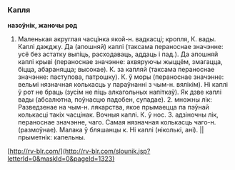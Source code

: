 ### Капля
**назоўнік, жаночы род**

1. Маленькая акруглая часцінка якой-н. вадкасці; кропля, К. вады. Каплі дажджу. Да (апошняй) каплі (таксама пераноснае значэнне: усё без астатку выпіць, расходаваць, аддаць і пад.). Да апошняй каплі крыві (пераноснае значэнне: ахвяруючы жыццём, змагацца, біцца, абараняцца; высокае). К. за капляй (таксама пераноснае значэнне: паступова, патрошку). К. ў моры (пераноснае значэнне: вельмі нязначная колькасць у параўнанні з чым-н. вялікім). Ні каплі ў рот не браць (зусім не піць алкагольных напіткаў). Як дзве каплі вады (абсалютна, поўнасцю падобен, супадае). 2. множны лік: Разведзенае на чым-н. лякарства, якое прымаецца па пэўнай колькасці такіх часцінак. Вочныя каплі. К. ў нос. З. адзіночны лік, пераноснае значэнне, чаго. Самая нязначная колькасць чаго-н. (размоўнае). Малака ў бляшанцы к. Ні каплі (ніколькі, ані). || прыметнік: капельны.

<a rel="author">[http://rv-blr.com/](http://rv-blr.com/slounik.jsp?letterId=0&maskId=0&pageId=1323)</a>
